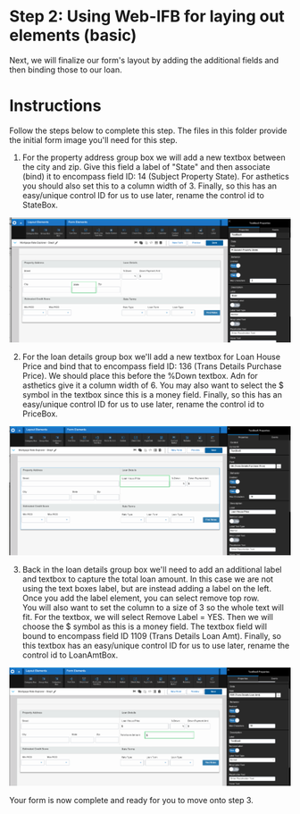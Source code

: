 # Step 2: Using Web-IFB for laying out elements (basic)
Next, we will finalize our form's layout by adding the additional fields and then binding those to our loan.  

# Instructions
Follow the steps below to complete this step. The files in this folder provide the initial form image you'll need for this step.

1. For the property address group box we will add a new textbox between the city and zip.  Give this field a label of "State" and then associate (bind) it to encompass field ID: 14 (Subject Property State).  For asthetics you should also set this to a column width of 3.  Finally, so this has an easy/unique control ID for us to use later, rename the control id to StateBox. 

![Alt text](./step2.1.png?raw=true)

2. For the loan details group box we'll add a new textbox for Loan House Price and bind that to encompass field ID:  136 (Trans Details Purchase Price).  We should place this before the %Down textbox. Adn for asthetics give it a column width of 6.  You may also want to select the $ symbol in the textbox since this is a money field.  Finally, so this has an easy/unique control ID for us to use later, rename the control id to PriceBox. 

![Alt text](./step2.2.png?raw=true)

3. Back in the loan details group box we'll need to add an additional label and textbox to capture the total loan amount.  In this case we are not using the text boxes label, but are instead adding a label on the left.  
	Once you add the label element, you can select remove top row.  
	You will also want to set the column to a size of 3 so the whole text will fit.
	For the textbox, we will select Remove Label = YES.  Then we will choose the $ symbol as this is a money field.  The textbox field will bound to encompass field ID 1109 (Trans Details Loan Amt). 
	Finally, so this textbox has an easy/unique control ID for us to use later, rename the control id to LoanAmtBox. 

![Alt text](./step2.3.png?raw=true)

Your form is now complete and ready for you to move onto step 3.
